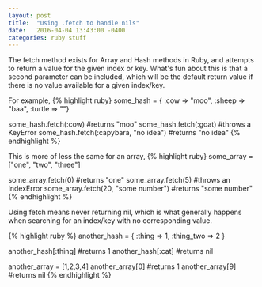 ```yaml
---
layout: post
title:  "Using .fetch to handle nils"
date:   2016-04-04 13:43:00 -0400
categories: ruby stuff
---
```


The fetch method exists for Array and Hash methods in Ruby, and attempts to
return a value for the given index or key. What's fun about this is that a
second parameter can be included, which will be the default
return value if there is no value available for a given index/key.

For example,
{% highlight ruby}
some_hash = { :cow => "moo",
              :sheep => "baa",
              :turtle => ""}

some_hash.fetch(:cow) #returns "moo"
some_hash.fetch(:goat) #throws a KeyError
some_hash.fetch(:capybara, "no idea") #returns "no idea"
{% endhighlight %}

This is more of less the same for an array,
{% highlight ruby}
some_array = ["one", "two", "three"]

some_array.fetch(0) #returns "one"
some_array.fetch(5) #throws an IndexError
some_array.fetch(20, "some number") #returns "some number"
{% endhighlight %}

Using fetch means never returning nil, which is what generally happens when searching
for an index/key with no corresponding value.

{% highlight ruby %}
another_hash = { :thing => 1, :thing_two => 2 }

another_hash[:thing] #returns 1
another_hash[:cat] #returns nil

another_array = [1,2,3,4]
another_array[0] #returns 1
another_array[9] #returns nil
{% endhighlight %}
